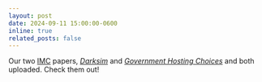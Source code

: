 ```yaml
---
layout: post
date: 2024-09-11 15:00:00-0600
inline: true
related_posts: false
---
```


Our two [IMC](https://conferences.sigcomm.org/imc/2024/) papers, [_Darksim_](papers/2024-imc-darksim.pdf) and [_Government Hosting Choices_](papers/2024-imc-govt.pdf) and both uploaded. Check them out!
